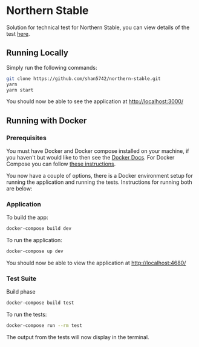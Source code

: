 # Northern Stable

Solution for technical test for Northern Stable, you can view details of the test [here](https://github.com/Northern-Stable/Front-End-Tech-Test).

## Running Locally

Simply run the following commands:

```bash
git clone https://github.com/shan5742/northern-stable.git
yarn
yarn start
```

You should now be able to see the application at <http://localhost:3000/>

## Running with Docker

### Prerequisites

You must have Docker and Docker compose installed on your machine, if you haven't but would like to then see the [Docker Docs](https://docs.docker.com/get-docker/). For Docker Compose you can follow [these instructions](https://docs.docker.com/compose/install/).

You now have a couple of options, there is a Docker environment setup for running the application and running the tests. Instructions for running both are below:

### Application

To build the app:

```bash
docker-compose build dev
```

To run the application:

```bash
docker-compose up dev
```

You should now be able to view the application at <http://localhost:4680/>

### Test Suite

Build phase

```bash
docker-compose build test
```

To run the tests:

```bash
docker-compose run --rm test
```

The output from the tests will now display in the terminal.
